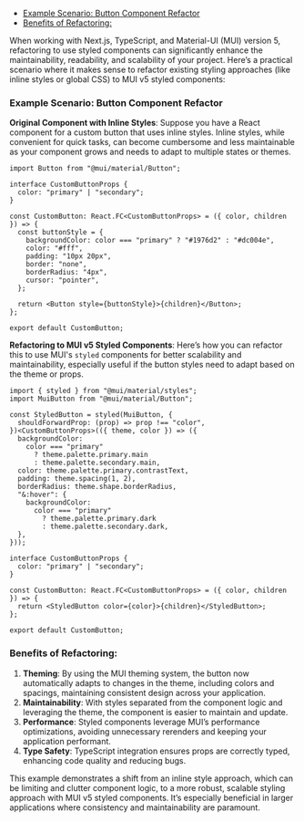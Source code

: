 - [Example Scenario: Button Component Refactor](#example-scenario-button-component-refactor)
- [Benefits of Refactoring:](#benefits-of-refactoring)

When working with Next.js, TypeScript, and Material-UI (MUI) version 5, refactoring to use styled components can significantly enhance the maintainability, readability, and scalability of your project. Here’s a practical scenario where it makes sense to refactor existing styling approaches (like inline styles or global CSS) to MUI v5 styled components:

### Example Scenario: Button Component Refactor

**Original Component with Inline Styles**:
Suppose you have a React component for a custom button that uses inline styles. Inline styles, while convenient for quick tasks, can become cumbersome and less maintainable as your component grows and needs to adapt to multiple states or themes.

```tsx
import Button from "@mui/material/Button";

interface CustomButtonProps {
  color: "primary" | "secondary";
}

const CustomButton: React.FC<CustomButtonProps> = ({ color, children }) => {
  const buttonStyle = {
    backgroundColor: color === "primary" ? "#1976d2" : "#dc004e",
    color: "#fff",
    padding: "10px 20px",
    border: "none",
    borderRadius: "4px",
    cursor: "pointer",
  };

  return <Button style={buttonStyle}>{children}</Button>;
};

export default CustomButton;
```

**Refactoring to MUI v5 Styled Components**:
Here’s how you can refactor this to use MUI's `styled` components for better scalability and maintainability, especially useful if the button styles need to adapt based on the theme or props.

```tsx
import { styled } from "@mui/material/styles";
import MuiButton from "@mui/material/Button";

const StyledButton = styled(MuiButton, {
  shouldForwardProp: (prop) => prop !== "color",
})<CustomButtonProps>(({ theme, color }) => ({
  backgroundColor:
    color === "primary"
      ? theme.palette.primary.main
      : theme.palette.secondary.main,
  color: theme.palette.primary.contrastText,
  padding: theme.spacing(1, 2),
  borderRadius: theme.shape.borderRadius,
  "&:hover": {
    backgroundColor:
      color === "primary"
        ? theme.palette.primary.dark
        : theme.palette.secondary.dark,
  },
}));

interface CustomButtonProps {
  color: "primary" | "secondary";
}

const CustomButton: React.FC<CustomButtonProps> = ({ color, children }) => {
  return <StyledButton color={color}>{children}</StyledButton>;
};

export default CustomButton;
```

### Benefits of Refactoring:

1. **Theming**: By using the MUI theming system, the button now automatically adapts to changes in the theme, including colors and spacings, maintaining consistent design across your application.
2. **Maintainability**: With styles separated from the component logic and leveraging the theme, the component is easier to maintain and update.
3. **Performance**: Styled components leverage MUI’s performance optimizations, avoiding unnecessary rerenders and keeping your application performant.
4. **Type Safety**: TypeScript integration ensures props are correctly typed, enhancing code quality and reducing bugs.

This example demonstrates a shift from an inline style approach, which can be limiting and clutter component logic, to a more robust, scalable styling approach with MUI v5 styled components. It’s especially beneficial in larger applications where consistency and maintainability are paramount.
